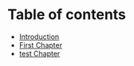 # Table of contents

* [Introduction](README.md)
* [First Chapter](chapter1.md)
* [test Chapter](test-chapter.md)

